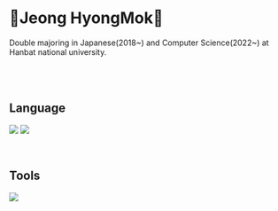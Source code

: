 # 🌱**Jeong HyongMok**🌱

Double majoring in Japanese(2018~) and Computer Science(2022~) at Hanbat national university.  
<br/><br/><br/>
  
  

## Language

<img
  src="https://img.shields.io/badge/Python-3776AB?style=flat-square&logo=Python&logoColor=white"
/>
<img
  src="https://img.shields.io/badge/JAVA-007396?style=flat-square&logo=JAVA&logoColor=white"
/>

<br/>

## Tools
<img
  src="https://img.shields.io/badge/Github-000000?style=flat-square&logo=Github&logoColor=white"
/>
